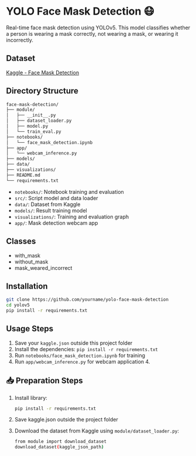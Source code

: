 # YOLO Face Mask Detection 😷

Real-time face mask detection using YOLOv5. This model classifies whether a person is wearing a mask correctly, not wearing a mask, or wearing it incorrectly.

## Dataset

[Kaggle - Face Mask Detection](https://www.kaggle.com/datasets/andrewmvd/face-mask-detection)

## Directory Structure

```bash
face-mask-detection/
├── module/
│   ├── __init__.py
│   ├── dataset_loader.py
│   ├── model.py
│   └── train_eval.py
├── notebooks/
│   └── face_mask_detection.ipynb
├── app/
│   └── webcam_inference.py
├── models/
├── data/
├── visualizations/
├── README.md
└── requirements.txt

```

- `notebooks/`: Notebook training and evaluation
- `src/`: Script model and data loader
- `data/`: Dataset from Kaggle
- `models/`: Result training model
- `visualizations/`: Training and evaluation graph
- `app/`: Mask detection webcam app

## Classes

- with_mask
- without_mask
- mask_weared_incorrect

## Installation

```bash
git clone https://github.com/yourname/yolo-face-mask-detection
cd yolov5
pip install -r requirements.txt
```

## Usage Steps

1. Save your `kaggle.json` outside this project folder
2. Install the dependencies: `pip install -r requirements.txt`
3. Run `notebooks/face_mask_detection.ipynb` for training
4. Run `app/webcam_inference.py` for webcam application 4.

## 📥 Preparation Steps

1. Install library:

   ```bash
   pip install -r requirements.txt

   ```

2. Save kaggle.json outside the project folder
3. Download the dataset from Kaggle using `module/dataset_loader.py`:

   ```bash
   from module import download_dataset
   download_dataset(kaggle_json_path)

   ```
